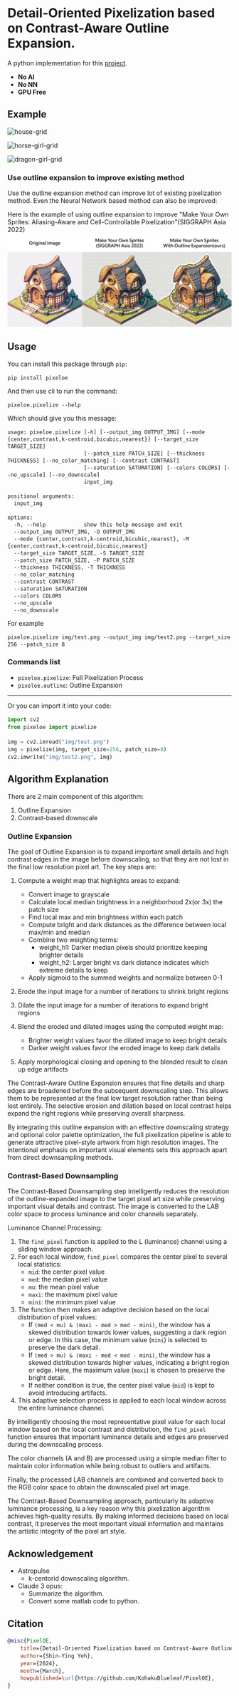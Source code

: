 # Detail-Oriented Pixelization based on Contrast-Aware Outline Expansion.

A python implementation for this [project](https://github.com/KohakuBlueleaf/PixelOE-matlab).

- **No AI**
- **No NN**
- **GPU Free**

## Example

![house-grid](demo/house-grid.png)

![horse-girl-grid](demo/horse-girl-grid.png)

![dragon-girl-grid](demo/dragon-girl-grid.png)

### Use outline expansion to improve existing method

Use the outline expansion method can improve lot of existing pixelization method.
Even the Neural Network based method can also be improved:

Here is the example of using outline expansion to improve "Make Your Own Sprites: Aliasing-Aware and Cell-Controllable Pixelization"(SIGGRAPH Asia 2022)
![make-your-own-sprites](demo/house-make-your-own-sprites.png)

## Usage

You can install this package through `pip`:

```
pip install pixeloe
```

And then use cli to run the command:

```
pixeloe.pixelize --help
```

Which should give you this message:

```
usage: pixeloe.pixelize [-h] [--output_img OUTPUT_IMG] [--mode {center,contrast,k-centroid,bicubic,nearest}] [--target_size TARGET_SIZE]
                        [--patch_size PATCH_SIZE] [--thickness THICKNESS] [--no_color_matching] [--contrast CONTRAST]
                        [--saturation SATURATION] [--colors COLORS] [--no_upscale] [--no_downscale]
                        input_img

positional arguments:
  input_img

options:
  -h, --help            show this help message and exit
  --output_img OUTPUT_IMG, -O OUTPUT_IMG
  --mode {center,contrast,k-centroid,bicubic,nearest}, -M {center,contrast,k-centroid,bicubic,nearest}
  --target_size TARGET_SIZE, -S TARGET_SIZE
  --patch_size PATCH_SIZE, -P PATCH_SIZE
  --thickness THICKNESS, -T THICKNESS
  --no_color_matching
  --contrast CONTRAST
  --saturation SATURATION
  --colors COLORS
  --no_upscale
  --no_downscale
```

For example

```
pixeloe.pixelize img/test.png --output_img img/test2.png --target_size 256 --patch_size 8
```

### Commands list
* `pixeloe.pixelize`: Full Pixelization Process
* `pixeloe.outline`: Outline Expansion

---

Or you can import it into your code:

```python
import cv2
from pixeloe import pixelize

img = cv2.imread("img/test.png")
img = pixelize(img, target_size=256, patch_size=8)
cv2.imwrite("img/test2.png", img)
```

## Algorithm Explanation

There are 2 main component of this algorithm:

1. Outline Expansion
2. Contrast-based downscale

### Outline Expansion

The goal of Outline Expansion is to expand important small details and high contrast edges in the image before downscaling, so that they are not lost in the final low resolution pixel art. The key steps are:

1. Compute a weight map that highlights areas to expand:

   - Convert image to grayscale
   - Calculate local median brightness in a neighborhood 2x(or 3x) the patch size
   - Find local max and min brightness within each patch
   - Compute bright and dark distances as the difference between local max/min and median
   - Combine two weighting terms:
     - weight_h1: Darker median pixels should prioritize keeping brighter details
     - weight_h2: Larger bright vs dark distance indicates which extreme details to keep
   - Apply sigmoid to the summed weights and normalize between 0-1
2. Erode the input image for a number of iterations to shrink bright regions
3. Dilate the input image for a number of iterations to expand bright regions
4. Blend the eroded and dilated images using the computed weight map:

   - Brighter weight values favor the dilated image to keep bright details
   - Darker weight values favor the eroded image to keep dark details
5. Apply morphological closing and opening to the blended result to clean up edge artifacts

The Contrast-Aware Outline Expansion ensures that fine details and sharp edges are broadened before the subsequent downscaling step. This allows them to be represented at the final low target resolution rather than being lost entirely. The selective erosion and dilation based on local contrast helps expand the right regions while preserving overall sharpness.

By integrating this outline expansion with an effective downscaling strategy and optional color palette optimization, the full pixelization pipeline is able to generate attractive pixel-style artwork from high resolution images. The intentional emphasis on important visual elements sets this approach apart from direct downsampling methods.

### Contrast-Based Downsampling

The Contrast-Based Downsampling step intelligently reduces the resolution of the outline-expanded image to the target pixel art size while preserving important visual details and contrast. The image is converted to the LAB color space to process luminance and color channels separately.

Luminance Channel Processing:
1. The `find_pixel` function is applied to the L (luminance) channel using a sliding window approach.
2. For each local window, `find_pixel` compares the center pixel to several local statistics:
   - `mid`: the center pixel value
   - `med`: the median pixel value
   - `mu`: the mean pixel value
   - `maxi`: the maximum pixel value
   - `mini`: the minimum pixel value
3. The function then makes an adaptive decision based on the local distribution of pixel values:
   - If `(med < mu) & (maxi - med > med - mini)`, the window has a skewed distribution towards lower values, suggesting a dark region or edge. In this case, the minimum value (`mini`) is selected to preserve the dark detail.
   - If `(med > mu) & (maxi - med < med - mini)`, the window has a skewed distribution towards higher values, indicating a bright region or edge. Here, the maximum value (`maxi`) is chosen to preserve the bright detail.
   - If neither condition is true, the center pixel value (`mid`) is kept to avoid introducing artifacts.
4. This adaptive selection process is applied to each local window across the entire luminance channel.

By intelligently choosing the most representative pixel value for each local window based on the local contrast and distribution, the `find_pixel` function ensures that important luminance details and edges are preserved during the downscaling process.

The color channels (A and B) are processed using a simple median filter to maintain color information while being robust to outliers and artifacts.

Finally, the processed LAB channels are combined and converted back to the RGB color space to obtain the downscaled pixel art image.

The Contrast-Based Downsampling approach, particularly its adaptive luminance processing, is a key reason why this pixelization algorithm achieves high-quality results. By making informed decisions based on local contrast, it preserves the most important visual information and maintains the artistic integrity of the pixel art style.


## Acknowledgement

* Astropulse
  * k-centorid downscaling algorithm.
* Claude 3 opus:
  * Summarize the algorithm.
  * Convert some matlab code to python.


## Citation

```bibtex
@misc{PixelOE,
    title={Detail-Oriented Pixelization based on Contrast-Aware Outline Expansion.}, 
    author={Shin-Ying Yeh},
    year={2024},
    month={March},
    howpublished=\url{https://github.com/KohakuBlueleaf/PixelOE},
}
```
